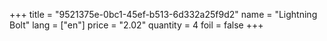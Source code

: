 +++
title = "9521375e-0bc1-45ef-b513-6d332a25f9d2"
name = "Lightning Bolt"
lang = ["en"]
price = "2.02"
quantity = 4
foil = false
+++
